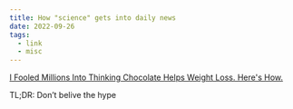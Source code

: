 ```yaml
---
title: How "science" gets into daily news
date: 2022-09-26
tags:
  - link
  - misc
---
```


[I Fooled Millions Into Thinking Chocolate Helps Weight Loss. Here's How.](https://gizmodo.com/i-fooled-millions-into-thinking-chocolate-helps-weight-1707251800)

TL;DR: Don’t belive the hype
